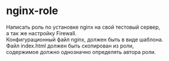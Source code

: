 # nginx-role
Написать роль по установке nginx на свой тестовый сервер,\
а так же настройку Firewall.\
Конфигурационный файл nginx, должен быть в виде шаблона. \
Файл index.html должен быть скопирован из роли, \
содержимое должно однозначно определять автора роли.
